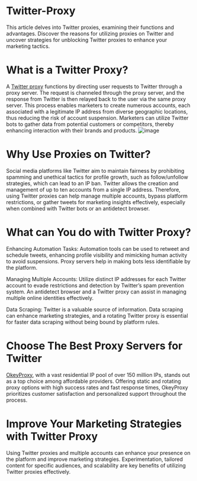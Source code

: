 # Twitter-Proxy
This article delves into Twitter proxies, examining their functions and advantages. Discover the reasons for utilizing proxies on Twitter and uncover strategies for unblocking Twitter proxies to enhance your marketing tactics.

# What is a Twitter Proxy?

A [Twitter proxy](https://www.okeyproxy.com/proxy/best-twitter-proxy-servers-for-managing-twitter-accounts-and-scraping/) functions by directing user requests to Twitter through a proxy server. The request is channeled through the proxy server, and the response from Twitter is then relayed back to the user via the same proxy server. This process enables marketers to create numerous accounts, each associated with a legitimate IP address from diverse geographic locations, thus reducing the risk of account suspension. Marketers can utilize Twitter bots to gather data from potential customers or competitors, thereby enhancing interaction with their brands and products.
![image](https://github.com/okeyproxy2/Twitter-Proxy/assets/155126786/8f307afe-9eef-497b-99ac-03fb4a555784)

# Why Use Proxies on Twitter?

Social media platforms like Twitter aim to maintain fairness by prohibiting spamming and unethical tactics for profile growth, such as follow/unfollow strategies, which can lead to an IP ban. Twitter allows the creation and management of up to ten accounts from a single IP address. Therefore, using Twitter proxies can help manage multiple accounts, bypass platform restrictions, or gather tweets for marketing insights effectively, especially when combined with Twitter bots or an antidetect browser.

# What can You do with Twitter Proxy?

Enhancing Automation Tasks: Automation tools can be used to retweet and schedule tweets, enhancing profile visibility and mimicking human activity to avoid suspensions. Proxy servers help in making bots less identifiable by the platform.

Managing Multiple Accounts: Utilize distinct IP addresses for each Twitter account to evade restrictions and detection by Twitter’s spam prevention system. An antidetect browser and a Twitter proxy can assist in managing multiple online identities effectively.

Data Scraping: Twitter is a valuable source of information. Data scraping can enhance marketing strategies, and a rotating Twitter proxy is essential for faster data scraping without being bound by platform rules.

# Choose The Best Proxy Servers for Twitter

[OkeyProxy](https://www.okeyproxy.com/), with a vast residential IP pool of over 150 million IPs, stands out as a top choice among affordable providers. Offering static and rotating proxy options with high success rates and fast response times, OkeyProxy prioritizes customer satisfaction and personalized support throughout the process.

# Improve Your Marketing Strategies with Twitter Proxy

Using Twitter proxies and multiple accounts can enhance your presence on the platform and improve marketing strategies. Experimentation, tailored content for specific audiences, and scalability are key benefits of utilizing Twitter proxies effectively.
